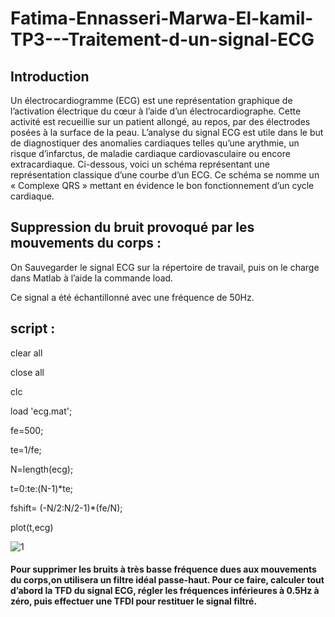 # Fatima-Ennasseri-Marwa-El-kamil-TP3---Traitement-d-un-signal-ECG
## Introduction 
Un électrocardiogramme (ECG) est une représentation graphique de l’activation électrique du cœur à l’aide d’un électrocardiographe. Cette activité est recueillie sur un patient allongé, au repos, par des électrodes posées à la surface de la peau. 
L’analyse du signal ECG est utile dans le but de diagnostiquer des anomalies 
cardiaques telles qu’une arythmie, un risque d’infarctus, de maladie cardiaque 
cardiovasculaire ou encore extracardiaque. 
Ci-dessous, voici un schéma représentant une représentation classique d’une courbe 
d’un ECG. Ce schéma se nomme un « Complexe QRS » mettant en évidence le bon 
fonctionnement d’un cycle cardiaque.

## Suppression du bruit provoqué par les mouvements du corps :

On Sauvegarder le signal ECG sur la répertoire de travail, puis on le charge dans 
Matlab à l’aide la commande load.

 Ce signal a été échantillonné avec une fréquence de 50Hz. 
 
## script :

  clear all
  
  close all

  clc

  load 'ecg.mat';

  fe=500;

  te=1/fe;

  N=length(ecg);

  t=0:te:(N-1)*te;

  fshift= (-N/2:N/2-1)*(fe/N); 

  plot(t,ecg)

![1](https://user-images.githubusercontent.com/120643516/210903526-d0f43674-09e7-4e39-8361-83b64625e6aa.png)

#### Pour supprimer les bruits à très basse fréquence dues aux mouvements du corps,on utilisera un filtre idéal passe-haut. Pour ce faire, calculer tout d’abord la TFD du signal ECG, régler les fréquences inférieures à 0.5Hz à zéro, puis effectuer une TFDI pour restituer le signal filtré.




























